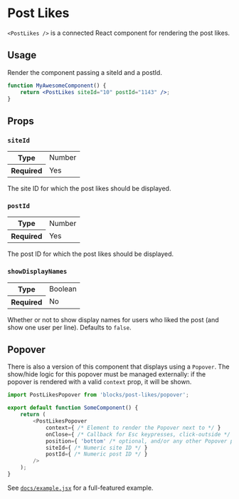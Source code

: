 Post Likes
==========

`<PostLikes />` is a connected React component for rendering the post likes.

## Usage

Render the component passing a siteId and a postId.

```jsx
function MyAwesomeComponent() {
	return <PostLikes siteId="10" postId="1143" />;
}
```

## Props

### `siteId`

<table>
	<tr><th>Type</th><td>Number</td></tr>
	<tr><th>Required</th><td>Yes</td></tr>
</table>

The site ID for which the post likes should be displayed.

### `postId`

<table>
	<tr><th>Type</th><td>Number</td></tr>
	<tr><th>Required</th><td>Yes</td></tr>
</table>

The post ID for which the post likes should be displayed.

### `showDisplayNames`

<table>
	<tr><th>Type</th><td>Boolean</td></tr>
	<tr><th>Required</th><td>No</td></tr>
</table>

Whether or not to show display names for users who liked the post (and show one
user per line).  Defaults to `false`.

## Popover

There is also a version of this component that displays using a `Popover`.  The
show/hide logic for this popover must be managed externally:  if the popover is
rendered with a valid `context` prop, it will be shown.

```js
import PostLikesPopover from 'blocks/post-likes/popover';

export default function SomeComponent() {
	return (
		<PostLikesPopover
			context={ /* Element to render the Popover next to */ }
			onClose={ /* Callback for Esc keypresses, click-outside */ }
			position={ 'bottom' /* optional, and/or any other Popover props */ }
			siteId={ /* Numeric site ID */ }
			postId={ /* Numeric post ID */ }
		/>
	);
}
```

See [`docs/example.jsx`](docs/example.jsx) for a full-featured example.
